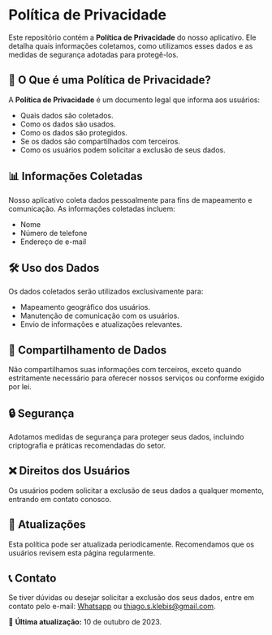 # Política de Privacidade

Este repositório contém a **Política de Privacidade** do nosso aplicativo. Ele detalha quais informações coletamos, como utilizamos esses dados e as medidas de segurança adotadas para protegê-los.

## 📜 O Que é uma Política de Privacidade?
A **Política de Privacidade** é um documento legal que informa aos usuários:
- Quais dados são coletados.
- Como os dados são usados.
- Como os dados são protegidos.
- Se os dados são compartilhados com terceiros.
- Como os usuários podem solicitar a exclusão de seus dados.

## 📊 Informações Coletadas
Nosso aplicativo coleta dados pessoalmente para fins de mapeamento e comunicação. As informações coletadas incluem:
- Nome
- Número de telefone
- Endereço de e-mail

## 🛠 Uso dos Dados
Os dados coletados serão utilizados exclusivamente para:
- Mapeamento geográfico dos usuários.
- Manutenção de comunicação com os usuários.
- Envio de informações e atualizações relevantes.

## 🔄 Compartilhamento de Dados
Não compartilhamos suas informações com terceiros, exceto quando estritamente necessário para oferecer nossos serviços ou conforme exigido por lei.

## 🔒 Segurança
Adotamos medidas de segurança para proteger seus dados, incluindo criptografia e práticas recomendadas do setor.

## ❌ Direitos dos Usuários
Os usuários podem solicitar a exclusão de seus dados a qualquer momento, entrando em contato conosco.

## 📅 Atualizações
Esta política pode ser atualizada periodicamente. Recomendamos que os usuários revisem esta página regularmente.

## 📞 Contato
Se tiver dúvidas ou desejar solicitar a exclusão dos seus dados, entre em contato pelo e-mail: [Whatsapp](mailto:14997675425) ou [thiago.s.klebis@gmail.com](mailto:thiago.s.klebis@gmail.com).

📌 **Última atualização:** 10 de outubro de 2023.

